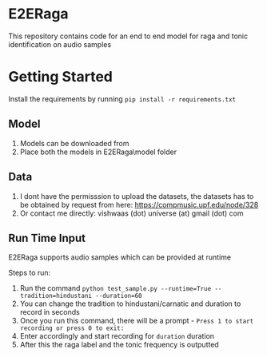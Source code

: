 # E2ERaga
This repository contains code for an end to end model for raga and tonic identification on audio samples

# Getting Started
Install the requirements by running `pip install -r requirements.txt`

## Model
1. Models can be downloaded from 
2. Place both the models in E2ERaga\model folder

## Data
1. I dont have the permisssion to upload the datasets, the datasets has to be obtained by request from here: https://compmusic.upf.edu/node/328
2. Or contact me directly: vishwaas (dot) universe (at) gmail (dot) com

## Run Time Input
E2ERaga supports audio samples which can be provided at runtime

Steps to run:
1. Run the command `python test_sample.py --runtime=True --tradition=hindustani --duration=60` 
2. You can change the tradition to hindustani/carnatic and duration to record in seconds
3. Once you run this command, there will be a prompt - `Press 1 to start recording or press 0 to exit:`
4. Enter accordingly and start recording for `duration` duration
5. After this the raga label and the tonic frequency is outputted




